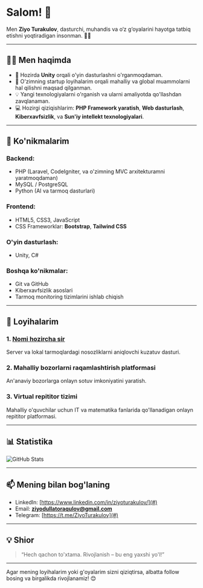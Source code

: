 # Salom! 👋

Men **Ziyo Turakulov**, dasturchi, muhandis va o‘z g‘oyalarini hayotga tatbiq etishni yoqtiradigan insonman. 👨‍💻

---

## 🧑‍💻 Men haqimda

- 🌱 Hozirda **Unity** orqali o'yin dasturlashni o'rganmoqdaman.
- 🚀 O'zimning startup loyihalarim orqali mahalliy va global muammolarni hal qilishni maqsad qilganman.
- 💡 Yangi texnologiyalarni o'rganish va ularni amaliyotda qo'llashdan zavqlanaman.
- 💻 Hozirgi qiziqishlarim: **PHP Framework yaratish**, **Web dasturlash**, **Kiberxavfsizlik**, va **Sun'iy intellekt texnologiyalari**.

---

## 🚀 Ko'nikmalarim

### Backend:
- PHP (Laravel, CodeIgniter, va o'zimning MVC arxitekturamni yaratmoqdaman)
- MySQL / PostgreSQL
- Python (AI va tarmoq dasturlari)

### Frontend:
- HTML5, CSS3, JavaScript
- CSS Frameworklar: **Bootstrap**, **Tailwind CSS**

### O'yin dasturlash:
- Unity, C#

### Boshqa ko'nikmalar:
- Git va GitHub
- Kiberxavfsizlik asoslari
- Tarmoq monitoring tizimlarini ishlab chiqish

---

## 🌟 Loyihalarim

### 1. **[Nomi hozircha sir](#)**
Server va lokal tarmoqlardagi nosozliklarni aniqlovchi kuzatuv dasturi.

### 2. **Mahalliy bozorlarni raqamlashtirish platformasi**
An'anaviy bozorlarga onlayn sotuv imkoniyatini yaratish.

### 3. **Virtual repititor tizimi**
Mahalliy o'quvchilar uchun IT va matematika fanlarida qo'llanadigan onlayn repititor platformasi.

---

## 📊 Statistika
![GitHub Stats](https://github-readme-stats.vercel.app/api?username=ZiyoTurakulov&show_icons=true&theme=radical)

---

## 📫 Mening bilan bog'laning

- LinkedIn: [https://www.linkedin.com/in/ziyoturakulov/](#)
- Email: **ziyodullatoraqulov@gmail.com**
- Telegram: [https://t.me/ZiyoTurakulov](#)

---

## 💡 Shior

> “Hech qachon to'xtama. Rivojlanish – bu eng yaxshi yo'l!”

---

Agar mening loyihalarim yoki g'oyalarim sizni qiziqtirsa, albatta follow bosing va birgalikda rivojlanamiz! 😊

